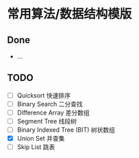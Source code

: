 # 常用算法/数据结构模版

## Done

- ...

## TODO

- [ ] Quicksort 快速排序
- [ ] Binary Search 二分查找
- [ ] Difference Array 差分数组
- [ ] Segment Tree 线段树
- [ ] Binary Indexed Tree (BIT) 树状数组
- [x] Union Set 并查集
- [ ] Skip List 跳表